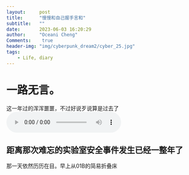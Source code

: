 ```yaml
---
layout:     post
title:      "慢慢和自己握手言和"
subtitle:   ""
date:       2023-06-03 16:20:29
author:     "Oceani Cheng"
Comments:    true
header-img: "img/cyberpunk_dream2/cyber_25.jpg"
tags:
    - Life, diary
---
```


# 一路无言。

这一年过的浑浑噩噩，不过好说歹说算是过去了
<audio controls>
  <source src="/assets/music/Piano_If There Is a Next Life.mp3" type="audio/mp3">
</audio>

## 距离那次难忘的实验室安全事件发生已经一整年了

那一天依然历历在目。早上从01B的简易折叠床



